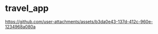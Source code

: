 # travel_app



https://github.com/user-attachments/assets/b3da0e43-137d-412c-960e-1234968a080a






